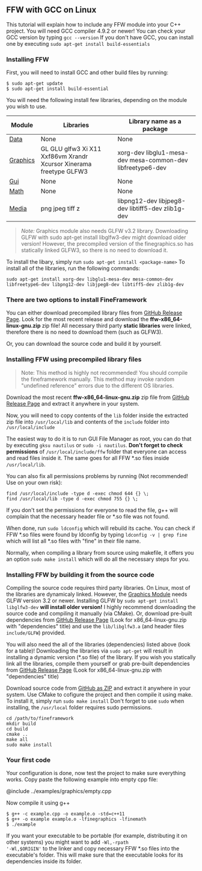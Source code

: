 FFW with GCC on Linux
-----------------------------------------

This tutorial will explain how to include any FFW module into your C++ project. You will need GCC compiler 4.9.2 or newer! You can check your GCC version by typing `gcc --version` If you don't have GCC, you can install one by executing `sudo apt-get install build-essentials`

### Installing FFW

First, you will need to install GCC and other build files by running: 

```
$ sudo apt-get update
$ sudo apt-get install build-essential
```

You will need the following install few libraries, depending on the module you wish to use.

| Module | Libraries | Library name as a package |
|--------|-----------|----------|
| [Data](group__data.html) | None | None |
| [Graphics](group__graphics.html) | GL GLU glfw3 Xi X11 Xxf86vm Xrandr Xcursor Xinerama freetype GLFW3 | xorg-dev libglu1-mesa-dev mesa-common-dev libfreetype6-dev |
| [Gui](group__gui.html) | None | None |
| [Math](group__math.html) | None | None |
| [Media](group__media.html) | png jpeg tiff z | libpng12-dev libjpeg8-dev libtiff5-dev zlib1g-dev |

> *Note:* Graphics module also needs GLFW v3.2 library. Downloading GLFW with sudo apt-get install libglfw3-dev might download older version! However, the precompiled version of the finegraphics.so has statically linked GLFW3, so there is no need to download it.

To install the libary, simply run `sudo apt-get install <package-name>` To install all of the libraries, run the following commands:

```
sudo apt-get install xorg-dev libglu1-mesa-dev mesa-common-dev libfreetype6-dev libpng12-dev libjpeg8-dev libtiff5-dev zlib1g-dev
```

### There are two options to install FineFramework

You can either download precompiled library files from [GitHub Release Page](https://github.com/matusnovak/fineframework/releases). Look for the most recent release and download the **ffw-x86_64-linux-gnu.zip** zip file! All necessary third party **static libraries** were linked, therefore there is no need to download them (such as GLFW3).

Or, you can download the source code and build it by yourself.

### Installing FFW using precompiled library files

> Note: This method is highly not recommended! You should compile the fineframework manually. This method may invoke random "undefined reference" errors due to the different OS libraries.

Download the most recent **ffw-x86_64-linux-gnu.zip** zip file from [GitHub Release Page](https://github.com/matusnovak/fineframework/releases) and extract it anywhere in your system.

Now, you will need to copy contents of the `lib` folder inside the extracted zip file into `/usr/local/lib` and contents of the `include` folder into `/usr/local/include`

The easiest way to do it is to run GUI File Manager as root, you can do that by executing `gksu nautilus` or `sudo -i nautilus`. **Don't forget to check permissions** of `/usr/local/include/ffw` folder that everyone can access and read files inside it. The same goes for all FFW *.so files inside `/usr/local/lib`. 

You can also fix all permissions problems by running (Not recommended! Use on your own risk):

```
find /usr/local/include -type d -exec chmod 644 {} \;
find /usr/local/lib -type d -exec chmod 755 {} \;
```

If you don't set the permissions for everyone to read the file, g++ will complain that the necessary header file or \*.so file was not found.

When done, run `sudo ldconfig` which will rebuild its cache. You can check if FFW \*.so files were found by ldconfig by typing `ldconfig -v | grep fine` which will list all \*.so files with "fine" in their file name.

Normally, when compiling a library from source using makefile, it offers you an option `sudo make install` which will do all the necessary steps for you.

### Installing FFW by building it from the source code

Compiling the source code requires third party libraries. On Linux, most of the libraries are dynamicaly linked. However, the [Graphics Module](group__graphics.html) needs GLFW version 3.2 or newer. Installing GLFW by `sudo apt-get install libglfw3-dev` **will install older version!** I highly recommend downloading the source code and compiling it manually (via CMake). Or, download pre-built dependencies from [GitHub Release Page](https://github.com/matusnovak/fineframework/releases) (Look for x86_64-linux-gnu.zip with "dependencies" title) and use the `lib/libglfw3.a` (and header files `include/GLFW`) provided. 

You will also need the all of the libraries (dependencies) listed above (look for a table)! Downloading the libraries via `sudo apt-get` will result in installing a dynamic version (*.so file) of the library. If you wish you statically link all the libraries, compile them yourself or grab pre-built dependencies from [GitHub Release Page](https://github.com/matusnovak/fineframework/releases) (Look for x86_64-linux-gnu.zip with "dependencies" title)

Download source code from [GitHub as ZIP](https://github.com/matusnovak/fineframework/archive/master.zip) and extract it anywhere in your system. Use CMake to cofigure the project and then compile it using make. To install it, simply run `sudo make install` Don't forget to use `sudo` when installing, the `/usr/local` folder requires sudo permissions.

```
cd /path/to/fineframework
mkdir build
cd build
cmake ..
make all
sudo make install
```

### Your first code

Your configuration is done, now test the project to make sure everything works. Copy paste the following example into empty cpp file:

@include ../examples/graphics/empty.cpp

Now compile it using g++

```
$ g++ -c example.cpp -o example.o -std=c++11
$ g++ -o example example.o -lfinegraphics -lfinemath
$ ./example
```

If you want your executable to be portable (for example, distributing it on other systems) you might want to add <code>-Wl,-rpath '-Wl,$ORIGIN'</code> to the linker and copy necessary FFW *.so files into the executable's folder. This will make sure that the executable looks for its dependencies inside its folder.